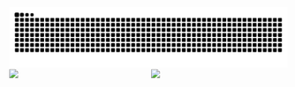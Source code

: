 <picture>
  <source media="(prefers-color-scheme: dark)" srcset="https://raw.githubusercontent.com/avatarannappa/avatarannappa/output/github-contribution-grid-snake-dark.svg">
  <source media="(prefers-color-scheme: light)" srcset="https://raw.githubusercontent.com/avatarannappa/avatarannappa/output/github-contribution-grid-snake.svg">
  <img alt="github contribution grid snake animation" src="https://raw.githubusercontent.com/avatarannappa/avatarannappa/output/github-contribution-grid-snake.svg">
</picture>
<div style="display: flex; justify-content: space-between; overflow: auto; gap: 10px;">
    <img src="https://github-readme-stats.vercel.app/api?username=avatarannappa&show_icons=true&theme=bear" style="height: 200px; object-fit: cover; flex: 1;">
    <img src="taibai1.png" style="height: 200px; object-fit: cover; flex: 1;">
</div
